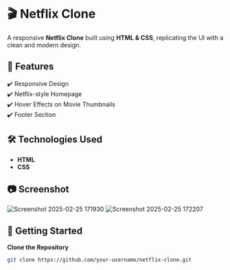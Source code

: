 # 🎬 Netflix Clone  

A responsive **Netflix Clone** built using **HTML & CSS**, replicating the UI with a clean and modern design.  

## 📌 Features  
✔️ Responsive Design  
✔️ Netflix-style Homepage  
✔️ Hover Effects on Movie Thumbnails  
✔️ Footer Section  

## 🛠️ Technologies Used  
- **HTML**  
- **CSS**  

## 📷 Screenshot  
![Screenshot 2025-02-25 171930](https://github.com/user-attachments/assets/0cf4836a-486f-4348-ad93-7fc4e360decc)
![Screenshot 2025-02-25 172207](https://github.com/user-attachments/assets/9838903c-6666-467a-ae75-3e48739627a3)



## 🚀 Getting Started  

 **Clone the Repository**  
   ```bash
   git clone https://github.com/your-username/netflix-clone.git
